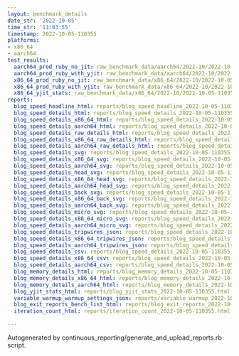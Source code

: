 ```yaml
---
layout: benchmark_details
date_str: '2022-10-05'
time_str: '11:03:55'
timestamp: 2022-10-05-110355
platforms:
- x86_64
- aarch64
test_results:
  aarch64_prod_ruby_no_jit: raw_benchmark_data/aarch64/2022-10/2022-10-05-110355_basic_benchmark_aarch64_prod_ruby_no_jit.json
  aarch64_prod_ruby_with_yjit: raw_benchmark_data/aarch64/2022-10/2022-10-05-110355_basic_benchmark_aarch64_prod_ruby_with_yjit.json
  x86_64_prod_ruby_no_jit: raw_benchmark_data/x86_64/2022-10/2022-10-05-110355_basic_benchmark_x86_64_prod_ruby_no_jit.json
  x86_64_prod_ruby_with_yjit: raw_benchmark_data/x86_64/2022-10/2022-10-05-110355_basic_benchmark_x86_64_prod_ruby_with_yjit.json
  x86_64_yjit_stats: raw_benchmark_data/x86_64/2022-10/2022-10-05-110355_basic_benchmark_x86_64_yjit_stats.json
reports:
  blog_speed_headline_html: reports/blog_speed_headline_2022-10-05-110355.html
  blog_speed_details_html: reports/blog_speed_details_2022-10-05-110355.html
  blog_speed_details_x86_64_html: reports/blog_speed_details_2022-10-05-110355.x86_64.html
  blog_speed_details_aarch64_html: reports/blog_speed_details_2022-10-05-110355.aarch64.html
  blog_speed_details_raw_details_html: reports/blog_speed_details_2022-10-05-110355.raw_details.html
  blog_speed_details_x86_64_raw_details_html: reports/blog_speed_details_2022-10-05-110355.x86_64.raw_details.html
  blog_speed_details_aarch64_raw_details_html: reports/blog_speed_details_2022-10-05-110355.aarch64.raw_details.html
  blog_speed_details_svg: reports/blog_speed_details_2022-10-05-110355.svg
  blog_speed_details_x86_64_svg: reports/blog_speed_details_2022-10-05-110355.x86_64.svg
  blog_speed_details_aarch64_svg: reports/blog_speed_details_2022-10-05-110355.aarch64.svg
  blog_speed_details_head_svg: reports/blog_speed_details_2022-10-05-110355.head.svg
  blog_speed_details_x86_64_head_svg: reports/blog_speed_details_2022-10-05-110355.x86_64.head.svg
  blog_speed_details_aarch64_head_svg: reports/blog_speed_details_2022-10-05-110355.aarch64.head.svg
  blog_speed_details_back_svg: reports/blog_speed_details_2022-10-05-110355.back.svg
  blog_speed_details_x86_64_back_svg: reports/blog_speed_details_2022-10-05-110355.x86_64.back.svg
  blog_speed_details_aarch64_back_svg: reports/blog_speed_details_2022-10-05-110355.aarch64.back.svg
  blog_speed_details_micro_svg: reports/blog_speed_details_2022-10-05-110355.micro.svg
  blog_speed_details_x86_64_micro_svg: reports/blog_speed_details_2022-10-05-110355.x86_64.micro.svg
  blog_speed_details_aarch64_micro_svg: reports/blog_speed_details_2022-10-05-110355.aarch64.micro.svg
  blog_speed_details_tripwires_json: reports/blog_speed_details_2022-10-05-110355.tripwires.json
  blog_speed_details_x86_64_tripwires_json: reports/blog_speed_details_2022-10-05-110355.x86_64.tripwires.json
  blog_speed_details_aarch64_tripwires_json: reports/blog_speed_details_2022-10-05-110355.aarch64.tripwires.json
  blog_speed_details_csv: reports/blog_speed_details_2022-10-05-110355.csv
  blog_speed_details_x86_64_csv: reports/blog_speed_details_2022-10-05-110355.x86_64.csv
  blog_speed_details_aarch64_csv: reports/blog_speed_details_2022-10-05-110355.aarch64.csv
  blog_memory_details_html: reports/blog_memory_details_2022-10-05-110355.html
  blog_memory_details_x86_64_html: reports/blog_memory_details_2022-10-05-110355.x86_64.html
  blog_memory_details_aarch64_html: reports/blog_memory_details_2022-10-05-110355.aarch64.html
  blog_yjit_stats_html: reports/blog_yjit_stats_2022-10-05-110355.html
  variable_warmup_warmup_settings_json: reports/variable_warmup_2022-10-05-110355.warmup_settings.json
  blog_exit_reports_bench_list_html: reports/blog_exit_reports_2022-10-05-110355.bench_list.html
  iteration_count_html: reports/iteration_count_2022-10-05-110355.html

---
```

Autogenerated by continuous_reporting/generate_and_upload_reports.rb script.
